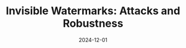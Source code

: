 ---
title: "Invisible Watermarks: Attacks and Robustness"
collection: projects
category: arxiv
permalink: /projects/idl_war
header:
    teaser: /images/invisible_watermark.png
date: 2024-12-01
authors: "Dongjun Hwang*, <b>Sungwon Woo*</b>, Tom Gao*, Raymond Luo*, Sunghwan Baek <b>(co-first author)</b>"
venue: "arXiv 2024"
description: Improving water robustness via cascading image-space and latent-space techniques and improving attacks via custom remover network
tags: ["invisible watermark", "adversarial attack", "generative ai"]
buttons:
    - type: paper
      url: https://arxiv.org/pdf/2412.12511
    - type: video
      url: https://www.youtube.com/watch?v=0vwFG1HSrUE
---